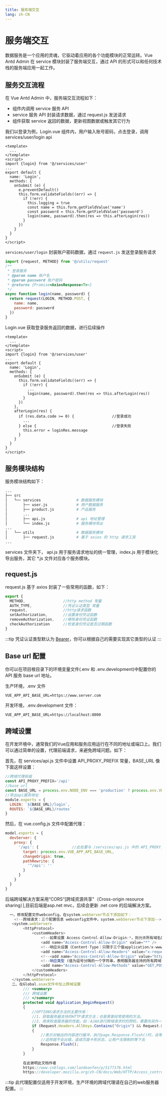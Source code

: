 ```yaml
---
title: 服务端交互
lang: zh-CN
---
```

# 服务端交互
数据服务是一个应用的灵魂，它驱动着应用的各个功能模块的正常运转。Vue Antd Admin 在 service 模块封装了服务端交互，通过 API 的形式可以和任何技术栈的服务端应用一起工作。
## 服务交互流程
在 Vue Antd Admin 中，服务端交互流程如下：
* 组件内调用 service 服务 API
* service 服务 API 封装请求数据，通过 request.js 发送请求
* 组件获取 service 返回的数据，更新视图数据或触发其它行为  

我们以登录为例，Login.vue 组件内，用户输入账号密码，点击登录，调用 services/user/login api
```vue {5,17}
<template>
  ...
</template>
<script>
import {login} from '@/services/user'
...
export default {
  name: 'Login',
  methods: {
    onSubmit (e) {
      e.preventDefault()
      this.form.validateFields((err) => {
        if (!err) {
          this.logging = true
          const name = this.form.getFieldValue('name')
          const password = this.form.getFieldValue('password')
          login(name, password).then(res => this.afterLogin(res))
        }
      })
    }
  }
}
</script>
```
`services/user/login` 封装账户密码数据，通过 `request.js` 发送登录服务请求
```js
import {request, METHOD} from '@/utils/request'
/**
 * 登录服务
 * @param name 账户名
 * @param password 账户密码
 * @returns {Promise<AxiosResponse<T>>}
 */
async function login(name, password) {
  return request(LOGIN, METHOD.POST, {
    name: name,
    password: password
  })
}
```
Login.vue 获取登录服务返回的数据，进行后续操作
```vue {14,18-23}
<template>
  ...
</template>
<script>
import {login} from '@/services/user'
...
export default {
  name: 'Login',
  methods: {
    onSubmit (e) {
      this.form.validateFields((err) => {
        if (!err) {
          ...
          login(name, password).then(res => this.afterLogin(res))
        }
      })
    },
    afterLogin(res) {
      if (res.data.code >= 0) {                 //登录成功
        ...
      } else {                                  //登录失败
        this.error = loginRes.message
      }
    }
  }
}
</script>
```
## 服务模块结构
服务模块结构如下：
```bash
...
├── src
│   └── services                # 数据服务模块
│       ├── user.js             # 用户数据服务
│       ├── product.js          # 产品服务
│       ...           
│       ├── api.js              # api 地址管理
│       └── index.js            # 服务模块导出
...
│   └── utils                   # 数据服务模块
│       ├── request.js          # 基于 axios 的 http 请求工具
...
```
services 文件夹下， api.js 用于服务请求地址的统一管理，index.js 用于模块化导出服务，其它 *.js 文件对应各个服务模块。
## request.js
request.js 基于 axios 封装了一些常用的函数，如下：  
```js
export {
  METHOD,                 //http method 常量
  AUTH_TYPE,              //凭证认证类型 常量
  request,                //http请求函数
  setAuthorization,       //设置身份凭证函数
  removeAuthorization,    //移除身份凭证函数
  checkAuthorization      //检查身份凭证是否过期函数
}
```
:::tip
凭证认证类型默认为 [Bearer](https://www.jianshu.com/p/8f7009456abc)，你可以根据自己的需要实现其它类型的认证
:::
## Base url 配置
你可以在项目根目录下的环境变量文件(.env 和 .env.development)中配置你的 API 服务 base url 地址。

生产环境，.env 文件
```properties
VUE_APP_API_BASE_URL=https://www.server.com
```
开发环境，.env.development 文件：
```properties
VUE_APP_API_BASE_URL=https://localhost:8000
```
## 跨域设置
在开发环境中，通常我们的Vue应用和服务应用运行在不同的地址或端口上。我们可以通过简单的设置，代理前端请求，来避免跨域问题。如下：  

首先，在 services/api.js 文件中设置 API_PROXY_PREFIX 常量，BASE_URL 像下面这样设置：
```js {2,4}
//跨域代理前缀
const API_PROXY_PREFIX='/api'
//base url
const BASE_URL = process.env.NODE_ENV === 'production' ? process.env.VUE_APP_API_BASE_URL : API_PROXY_PREFIX
//导出api服务地址
module.exports = {
  LOGIN: `${BASE_URL}/login`,
  ROUTES: `${BASE_URL}/routes`
}
```
然后，在 vue.config.js 文件中配置代理：
```js
model.exports = {
  devServer: {
    proxy: {
      '/api': {               //此处要与 /services/api.js 中的 API_PROXY_PREFIX 值保持一致
        target: process.env.VUE_APP_API_BASE_URL,
        changeOrigin: true,
        pathRewrite: {
          '^/api': ''
        }
      }
    }
  }
}
```
后端跨域解决方案采用“CORS“[跨域资源共享"（Cross-origin resource sharing）],目前后端是asp.net mvc，后续会更新 .net core 的后端解决方案。
```js
  一、修改配置文件webconfig，在system.webServer节点下添加如下：
    <!--跨域请求：三个配置信息 webconfig文件中，system.webServer节点下添加-->
   <system.webServer>
		<httpProtocol>
			<customHeaders>
				<!--如果设置 Access-Control-Allow-Origin:*，则允许所有域名的脚本访问该资源-->
				<add name="Access-Control-Allow-Origin" value="*" />
				<!--响应头设置（Content-Type：只限于三个值application/x-www-form-urlencoded、multipart/form-data、text/plain）重点在加上“x-token”-->
				<add name="Access-Control-Allow-Headers" value="x-requested-with,content-type,x-token"/>
				<!--<add name="Access-Control-Allow-Origin" value="http://domain1.com, http://domain2.com" />  设置允许跨域访问的网址-->
				<!--响应类型 (值为逗号分隔的一个字符串，表明服务器支持的所有跨域请求的方法)-->
				<add name="Access-Control-Allow-Methods" value="GET,POST,PUT,DELETE,OPTIONS"/>
			</customHeaders>
		</httpProtocol>
   </system.webServer>
   二、在Global.asax文件中加上跨域设置
        /// <summary>
        /// 跨域设置
        /// </summary>
        protected void Application_BeginRequest()
        {
            //OPTIONS请求方法的主要作用：
            //1、获取服务器支持的HTTP请求方法；也是黑客经常使用的方法。
            //2、用来检查服务器的性能。如：AJAX进行跨域请求时的预检，需要向另外一个域名的资源发送一个HTTP OPTIONS请求头，用以判断实际发送的请求是否安全。
            if (Request.Headers.AllKeys.Contains("Origin") && Request.HttpMethod == "OPTIONS")
            {
                //表示对输出的内容进行缓冲，执行page.Response.Flush()时，会等所有内容缓冲完毕，将内容发送到客户端。
                //这样就不会出错，造成页面卡死状态，让用户无限制的等下去
                Response.Flush();
            }
        }
        
        在此谢明此文档作者 
        https://www.cnblogs.com/landeanfen/p/5177176.html
        https://developer.mozilla.org/zh-CN/docs/Web/HTTP/Access_control_CORS
```

:::tip
此代理配置仅适用于开发环境，生产环境的跨域代理请在自己的web服务器配置。
:::
